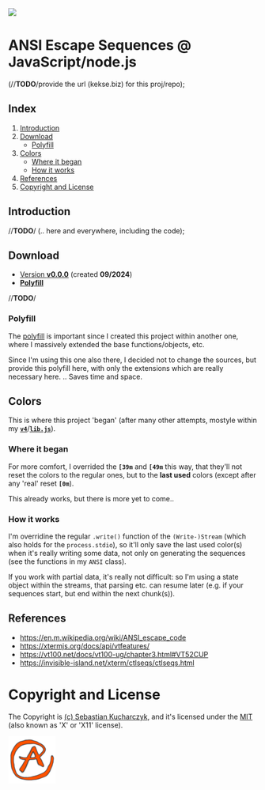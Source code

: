 <img src="https://kekse.biz/github.php?draw&override=github:ansi.js" />

# ANSI Escape Sequences @ JavaScript/node.js

(//**TODO**/provide the url (kekse.biz) for this proj/repo);

## Index
1. [Introduction](#introduction)
2. [Download](#download)
    * [Polyfill](#polyfill)
3. [Colors](#colors)
    * [Where it began](#where-it-began)
    * [How it works](#how-it-works)
4. [References](#references)
5. [Copyright and License](#copyright-and-license)

## Introduction
//**TODO**/ (.. here and everywhere, including the code);

## Download
* [Version **v0.0.0**](js/ansi.js) (created **09/2024**)
* [**Polyfill**](js/polyfill.js)

//**TODO**/

### Polyfill
The [polyfill](js/polyfill.js) is important since I created this project
within another one, where I massively extended the base functions/objects, etc.

Since I'm using this one also there, I decided not to change the sources,
but provide this polyfill here, with only the extensions which are really
necessary here. .. Saves time and space.

## Colors
This is where this project 'began' (after many other attempts, mostyle within my
[**`v4`**](https://github.com/kekse1/v4/)/[**`lib.js`**](https://github.com/kekse1/lib.js/)).

### Where it began
For more comfort, I overrided the **`[39m`** and **`[49m`** this way, that they'll
not reset the colors to the regular ones, but to the **last used** colors (except
after any 'real' reset **`[0m`**).

This already works, but there is more yet to come..

### How it works
I'm overridine the regular `.write()` function of the `(Write-)Stream` (which also holds for
the `process.stdio`), so it'll only save the last used color(s) when it's really writing some
data, not only on generating the sequences (see the functions in my `ANSI` class).

If you work with partial data, it's really not difficult: so I'm using a state object within
the streams, that parsing etc. can resume later (e.g. if your sequences start, but end within
the next chunk(s)).

## References
* https://en.m.wikipedia.org/wiki/ANSI_escape_code
* https://xtermjs.org/docs/api/vtfeatures/
* https://vt100.net/docs/vt100-ug/chapter3.html#VT52CUP
* https://invisible-island.net/xterm/ctlseqs/ctlseqs.html

# Copyright and License
The Copyright is [(c) Sebastian Kucharczyk](COPYRIGHT.txt),
and it's licensed under the [MIT](LICENSE.txt) (also known as 'X' or 'X11' license).

<a href="favicon.512px.png" target="_blank">
<img src="favicon.png" alt="Favicon" />
</a>

